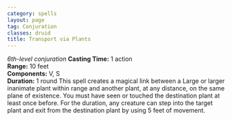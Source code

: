 ```yaml
---
category: spells
layout: page
tag: Conjuration
classes: druid
title: Transport via Plants 
---
```

_6th-level conjuration_ 
**Casting Time:** 1 action    
**Range:** 10 feet    
**Components:** V, S    
**Duration:** 1 round 
This spell creates a magical link between a Large or larger inanimate plant within range and another plant, at any distance, on the same plane of existence. You must have seen or touched the destination plant at least once before. For the duration, any creature can step into the target plant and exit from the destination plant by using 5 feet of movement. 